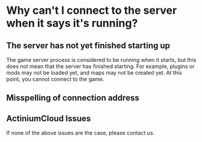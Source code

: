 # Why can't I connect to the server when it says it's running?

## The server has not yet finished starting up
The game server process is considered to be running when it starts, but this does not mean that the server has finished starting. For example, plugins or mods may not be loaded yet, and maps may not be created yet. At this point, you cannot connect to the game. 

## Misspelling of connection address

## ActiniumCloud Issues
If none of the above issues are the case, please contact us.

